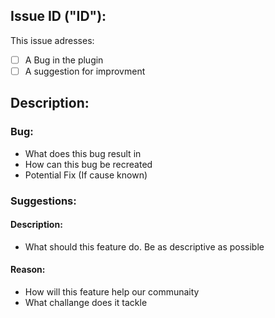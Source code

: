 ## Issue ID ("ID"):

This issue adresses:
- [ ] A Bug in the plugin
- [ ] A suggestion for improvment

<!-- 
Remove unnecessary Secion Bug or Suggestion
Please Include correct labeling
-->

## Description:
### Bug:
- What does this bug result in
- How can this bug be recreated
- Potential Fix (If cause known)

### Suggestions:
#### Description:
- What should this feature do. Be as descriptive as possible

#### Reason:
- How will this feature help our communaity
- What challange does it tackle
